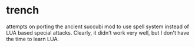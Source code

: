 # trench
attempts on porting the ancient succubi mod to use spell system instead of LUA based special attacks.
Clearly, it didn't work very well, but I don't have the time to learn LUA.
